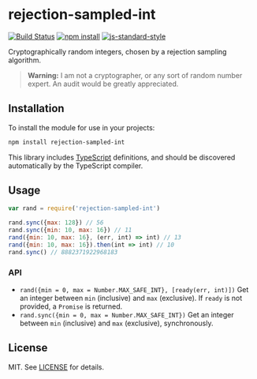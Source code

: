 # rejection-sampled-int

[![Build Status](http://img.shields.io/travis/fardog/rejection-sampled-int/master.svg?style=flat-square)](https://travis-ci.org/fardog/rejection-sampled-int)
[![npm install](http://img.shields.io/npm/dm/rejection-sampled-int.svg?style=flat-square)](https://www.npmjs.org/package/rejection-sampled-int)
[![js-standard-style](https://img.shields.io/badge/code%20style-standard-brightgreen.svg?style=flat-square)](https://github.com/feross/standard)

Cryptographically random integers, chosen by a rejection sampling algorithm.

> **Warning:** I am not a cryptographer, or any sort of random number expert.
  An audit would be greatly appreciated.

## Installation

To install the module for use in your projects:

```bash
npm install rejection-sampled-int
```

This library includes [TypeScript](http://www.typescriptlang.org/) definitions,
and should be discovered automatically by the TypeScript compiler.

## Usage

```javascript
var rand = require('rejection-sampled-int')

rand.sync({max: 128}) // 56
rand.sync({min: 10, max: 16}) // 11
rand({min: 10, max: 16}, (err, int) => int) // 13
rand({min: 10, max: 16}).then(int => int) // 10
rand.sync() // 8882371922968183
```

### API

* `rand({min = 0, max = Number.MAX_SAFE_INT}, [ready(err, int)])` Get an integer
  between `min` (inclusive) and `max` (exclusive). If `ready` is not provided,
  a `Promise` is returned.
* `rand.sync({min = 0, max = Number.MAX_SAFE_INT})` Get an integer between `min`
  (inclusive) and `max` (exclusive), synchronously.

## License

MIT. See [LICENSE](./LICENSE) for details.
